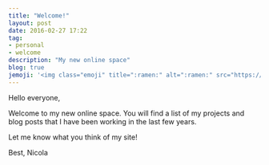 ```yaml
---
title: "Welcome!"
layout: post
date: 2016-02-27 17:22
tag:
- personal
- welcome
description: "My new online space"
blog: true
jemoji: '<img class="emoji" title=":ramen:" alt=":ramen:" src="https://assets.github.com/images/icons/emoji/unicode/1f35c.png" height="20" width="20" align="absmiddle">'
---
```


Hello everyone,

Welcome to my new online space.
You will find a list of my projects and blog posts that I have been working in the last few years.

Let me know what you think of my site!

Best,
Nicola
